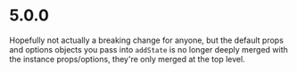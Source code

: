 # 5.0.0

Hopefully not actually a breaking change for anyone, but the default props and options objects you pass into `addState` is no longer deeply merged with the instance props/options, they're only merged at the top level.
